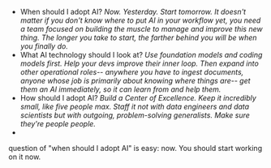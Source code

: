 - When should I adopt AI? _Now. Yesterday. Start tomorrow. It doesn't matter if you don't know where to put AI in your workflow yet, you need a team focused on building the muscle to manage and improve this new thing. The longer you take to start, the farther behind you will be when you finally do._
- What AI technology should I look at? _Use foundation models and coding models first. Help your devs improve their inner loop. Then expand into other operational roles-- anywhere you have to ingest documents, anyone whose job is primarily about knowing where things are-- get them an AI immediately, so it can learn from and help them._
- How should I adopt AI? _Build a Center of Excellence. Keep it incredibly small, like five people max. Staff it not with data engineers and data scientists but with outgoing, problem-solving generalists. Make sure they're people people._
- 
 question of "when should I adopt AI" is easy: now. You should start working on it now. 
